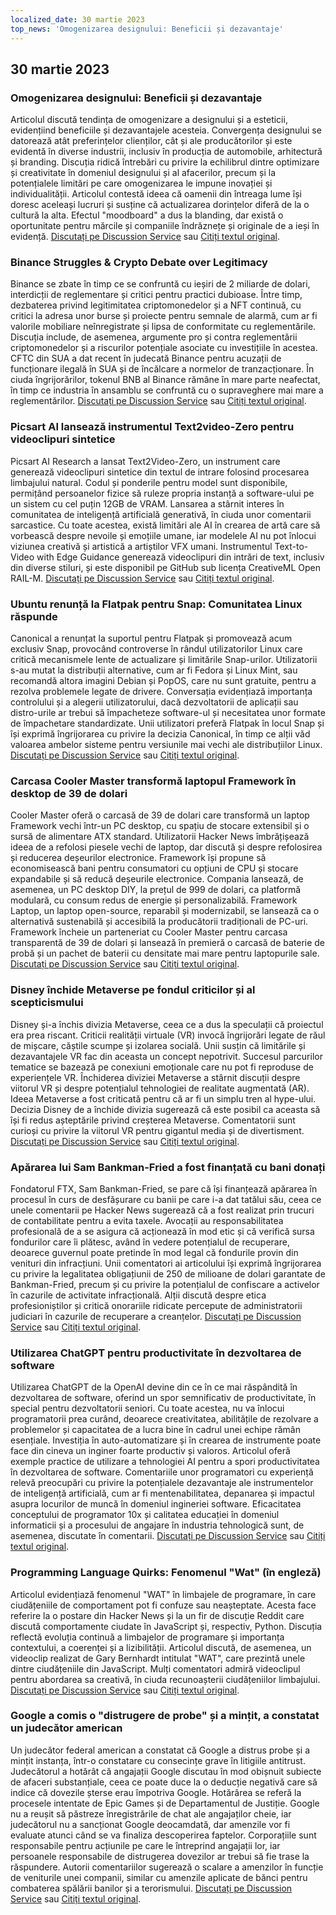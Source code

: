 ```yaml
---
localized_date: 30 martie 2023
top_news: 'Omogenizarea designului: Beneficii și dezavantaje'
---
```




## 30 martie 2023

### Omogenizarea designului: Beneficii și dezavantaje

Articolul discută tendința de omogenizare a designului și a esteticii, evidențiind beneficiile și dezavantajele acesteia. Convergența designului se datorează atât preferințelor clienților, cât și ale producătorilor și este evidentă în diverse industrii, inclusiv în producția de automobile, arhitectură și branding. Discuția ridică întrebări cu privire la echilibrul dintre optimizare și creativitate în domeniul designului și al afacerilor, precum și la potențialele limitări pe care omogenizarea le impune inovației și individualității. Articolul contestă ideea că oamenii din întreaga lume își doresc aceleași lucruri și susține că actualizarea dorințelor diferă de la o cultură la alta. Efectul "moodboard" a dus la blanding, dar există o oportunitate pentru mărcile și companiile îndrăznețe și originale de a ieși în evidență.
[Discutați pe Discussion Service](http://news.ycombinator.com/item?id=35355703) sau [Citiți textul original](https://www.alexmurrell.co.uk/articles/the-age-of-average).

### Binance Struggles & Crypto Debate over Legitimacy

Binance se zbate în timp ce se confruntă cu ieșiri de 2 miliarde de dolari, interdicții de reglementare și critici pentru practici dubioase. Între timp, dezbaterea privind legitimitatea criptomonedelor și a NFT continuă, cu critici la adresa unor burse și proiecte pentru semnale de alarmă, cum ar fi valorile mobiliare neînregistrate și lipsa de conformitate cu reglementările. Discuția include, de asemenea, argumente pro și contra reglementării criptomonedelor și a riscurilor potențiale asociate cu investițiile în acestea. CFTC din SUA a dat recent în judecată Binance pentru acuzații de funcționare ilegală în SUA și de încălcare a normelor de tranzacționare. În ciuda îngrijorărilor, tokenul BNB al Binance rămâne în mare parte neafectat, în timp ce industria în ansamblu se confruntă cu o supraveghere mai mare a reglementărilor.
[Discutați pe Discussion Service](http://news.ycombinator.com/item?id=35351805) sau [Citiți textul original](https://www.wsj.com/articles/binance-sees-2-billion-in-outflows-as-troubles-compound-9a136e21).

### Picsart AI lansează instrumentul Text2video-Zero pentru videoclipuri sintetice

Picsart AI Research a lansat Text2Video-Zero, un instrument care generează videoclipuri sintetice din textul de intrare folosind procesarea limbajului natural. Codul și ponderile pentru model sunt disponibile, permițând persoanelor fizice să ruleze propria instanță a software-ului pe un sistem cu cel puțin 12GB de VRAM. Lansarea a stârnit interes în comunitatea de inteligență artificială generativă, în ciuda unor comentarii sarcastice. Cu toate acestea, există limitări ale AI în crearea de artă care să vorbească despre nevoile și emoțiile umane, iar modelele AI nu pot înlocui viziunea creativă și artistică a artiștilor VFX umani. Instrumentul Text-to-Video with Edge Guidance generează videoclipuri din intrări de text, inclusiv din diverse stiluri, și este disponibil pe GitHub sub licența CreativeML Open RAIL-M.
[Discutați pe Discussion Service](http://news.ycombinator.com/item?id=35352452) sau [Citiți textul original](https://github.com/Picsart-AI-Research/Text2Video-Zero).

### Ubuntu renunță la Flatpak pentru Snap: Comunitatea Linux răspunde

Canonical a renunțat la suportul pentru Flatpak și promovează acum exclusiv Snap, provocând controverse în rândul utilizatorilor Linux care critică mecanismele lente de actualizare și limitările Snap-urilor. Utilizatorii s-au mutat la distribuții alternative, cum ar fi Fedora și Linux Mint, sau recomandă altora imagini Debian și PopOS, care nu sunt gratuite, pentru a rezolva problemele legate de drivere. Conversația evidențiază importanța controlului și a alegerii utilizatorului, dacă dezvoltatorii de aplicații sau distro-urile ar trebui să împacheteze software-ul și necesitatea unor formate de împachetare standardizate. Unii utilizatori preferă Flatpak în locul Snap și își exprimă îngrijorarea cu privire la decizia Canonical, în timp ce alții văd valoarea ambelor sisteme pentru versiunile mai vechi ale distribuțiilor Linux.
[Discutați pe Discussion Service](http://news.ycombinator.com/item?id=35354729) sau [Citiți textul original](https://lwn.net/SubscriberLink/927262/6adb2350e2b0d2ce/).

### Carcasa Cooler Master transformă laptopul Framework în desktop de 39 de dolari

Cooler Master oferă o carcasă de 39 de dolari care transformă un laptop Framework vechi într-un PC desktop, cu spațiu de stocare extensibil și o sursă de alimentare ATX standard. Utilizatorii Hacker News îmbrățișează ideea de a refolosi piesele vechi de laptop, dar discută și despre refolosirea și reducerea deșeurilor electronice. Framework își propune să economisească bani pentru consumatori cu opțiuni de CPU și stocare expandabile și să reducă deșeurile electronice. Compania lansează, de asemenea, un PC desktop DIY, la prețul de 999 de dolari, ca platformă modulară, cu consum redus de energie și personalizabilă. Framework Laptop, un laptop open-source, reparabil și modernizabil, se lansează ca o alternativă sustenabilă și accesibilă la producătorii tradiționali de PC-uri. Framework încheie un parteneriat cu Cooler Master pentru carcasa transparentă de 39 de dolari și lansează în premieră o carcasă de baterie de probă și un pachet de baterii cu densitate mai mare pentru laptopurile sale.
[Discutați pe Discussion Service](http://news.ycombinator.com/item?id=35350288) sau [Citiți textul original](https://www.theverge.com/2023/3/23/23652939/framework-cooler-master-sff-pc-case).

### Disney închide Metaverse pe fondul criticilor și al scepticismului

Disney și-a închis divizia Metaverse, ceea ce a dus la speculații că proiectul era prea riscant. Criticii realității virtuale (VR) invocă îngrijorări legate de răul de mișcare, căștile scumpe și izolarea socială. Unii susțin că limitările și dezavantajele VR fac din aceasta un concept nepotrivit. Succesul parcurilor tematice se bazează pe conexiuni emoționale care nu pot fi reproduse de experiențele VR. Închiderea diviziei Metaverse a stârnit discuții despre viitorul VR și despre potențialul tehnologiei de realitate augmentată (AR). Ideea Metaverse a fost criticată pentru că ar fi un simplu tren al hype-ului. Decizia Disney de a închide divizia sugerează că este posibil ca aceasta să își fi redus așteptările privind creșterea Metaverse. Comentatorii sunt curioși cu privire la viitorul VR pentru gigantul media și de divertisment.
[Discutați pe Discussion Service](http://news.ycombinator.com/item?id=35350952) sau [Citiți textul original](https://www.wsj.com/articles/disney-eliminates-its-metaverse-division-as-part-of-companys-layoffs-plan-94b03650).

### Apărarea lui Sam Bankman-Fried a fost finanțată cu bani donați

Fondatorul FTX, Sam Bankman-Fried, se pare că își finanțează apărarea în procesul în curs de desfășurare cu banii pe care i-a dat tatălui său, ceea ce unele comentarii pe Hacker News sugerează că a fost realizat prin trucuri de contabilitate pentru a evita taxele. Avocații au responsabilitatea profesională de a se asigura că acționează în mod etic și că verifică sursa fondurilor care îi plătesc, având în vedere potențialul de recuperare, deoarece guvernul poate pretinde în mod legal că fondurile provin din venituri din infracțiuni. Unii comentatori ai articolului își exprimă îngrijorarea cu privire la legalitatea obligațiunii de 250 de milioane de dolari garantate de Bankman-Fried, precum și cu privire la potențialul de confiscare a activelor în cazurile de activitate infracțională. Alții discută despre etica profesioniștilor și critică onorariile ridicate percepute de administratorii judiciari în cazurile de recuperare a creanțelor.
[Discutați pe Discussion Service](http://news.ycombinator.com/item?id=35358698) sau [Citiți textul original](https://www.forbes.com/sites/sarahemerson/2023/03/29/sam-bankman-fried-legal-fees-funded-by-alameda-money-gifted-to-father-joe-bankman/).

### Utilizarea ChatGPT pentru productivitate în dezvoltarea de software

Utilizarea ChatGPT de la OpenAI devine din ce în ce mai răspândită în dezvoltarea de software, oferind un spor semnificativ de productivitate, în special pentru dezvoltatorii seniori. Cu toate acestea, nu va înlocui programatorii prea curând, deoarece creativitatea, abilitățile de rezolvare a problemelor și capacitatea de a lucra bine în cadrul unei echipe rămân esențiale. Investiția în auto-automatizare și în crearea de instrumente poate face din cineva un inginer foarte productiv și valoros. Articolul oferă exemple practice de utilizare a tehnologiei AI pentru a spori productivitatea în dezvoltarea de software. Comentariile unor programatori cu experiență relevă preocupări cu privire la potențialele dezavantaje ale instrumentelor de inteligență artificială, cum ar fi mentenabilitatea, depanarea și impactul asupra locurilor de muncă în domeniul ingineriei software. Eficacitatea conceptului de programator 10x și calitatea educației în domeniul informaticii și a procesului de angajare în industria tehnologică sunt, de asemenea, discutate în comentarii.
[Discutați pe Discussion Service](http://news.ycombinator.com/item?id=35356054) sau [Citiți textul original](https://kadekillary.work/posts/1000x-eng/).

### Programming Language Quirks: Fenomenul "Wat" (în engleză)

Articolul evidențiază fenomenul "WAT" în limbajele de programare, în care ciudățeniile de comportament pot fi confuze sau neașteptate. Acesta face referire la o postare din Hacker News și la un fir de discuție Reddit care discută comportamente ciudate în JavaScript și, respectiv, Python. Discuția reflectă evoluția continuă a limbajelor de programare și importanța contextului, a coerenței și a lizibilității. Articolul discută, de asemenea, un videoclip realizat de Gary Bernhardt intitulat "WAT", care prezintă unele dintre ciudățeniile din JavaScript. Mulți comentatori admiră videoclipul pentru abordarea sa creativă, în ciuda recunoașterii ciudățeniilor limbajului.
[Discutați pe Discussion Service](http://news.ycombinator.com/item?id=35363044) sau [Citiți textul original](https://www.destroyallsoftware.com/talks/wat).

### Google a comis o "distrugere de probe" și a mințit, a constatat un judecător american

Un judecător federal american a constatat că Google a distrus probe și a mințit instanța, într-o constatare cu consecințe grave în litigiile antitrust. Judecătorul a hotărât că angajații Google discutau în mod obișnuit subiecte de afaceri substanțiale, ceea ce poate duce la o deducție negativă care să indice că dovezile șterse erau împotriva Google. Hotărârea se referă la procesele intentate de Epic Games și de Departamentul de Justiție. Google nu a reușit să păstreze înregistrările de chat ale angajaților cheie, iar judecătorul nu a sancționat Google deocamdată, dar amenzile vor fi evaluate atunci când se va finaliza descoperirea faptelor. Corporațiile sunt responsabile pentru acțiunile pe care le întreprind angajații lor, iar persoanele responsabile de distrugerea dovezilor ar trebui să fie trase la răspundere. Autorii comentariilor sugerează o scalare a amenzilor în funcție de veniturile unei companii, similar cu amenzile aplicate de bănci pentru combaterea spălării banilor și a terorismului.
[Discutați pe Discussion Service](http://news.ycombinator.com/item?id=35363095) sau [Citiți textul original](https://storage.courtlistener.com/recap/gov.uscourts.cand.373179/gov.uscourts.cand.373179.469.0.pdf).



